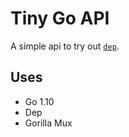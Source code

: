 # Tiny Go API

A simple api to try out [`dep`](https://github.com/golang/dep).

## Uses

* Go 1.10
* Dep
* Gorilla Mux
